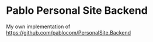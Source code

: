 # Pablo Personal Site Backend
My own implementation of https://github.com/pablocom/PersonalSite.Backend